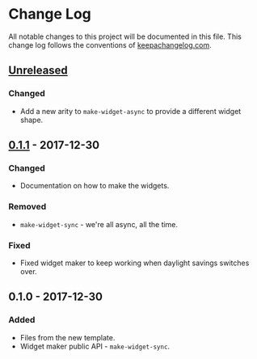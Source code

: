 # Change Log
All notable changes to this project will be documented in this file. This change log follows the conventions of [keepachangelog.com](http://keepachangelog.com/).

## [Unreleased]
### Changed
- Add a new arity to `make-widget-async` to provide a different widget shape.

## [0.1.1] - 2017-12-30
### Changed
- Documentation on how to make the widgets.

### Removed
- `make-widget-sync` - we're all async, all the time.

### Fixed
- Fixed widget maker to keep working when daylight savings switches over.

## 0.1.0 - 2017-12-30
### Added
- Files from the new template.
- Widget maker public API - `make-widget-sync`.

[Unreleased]: https://github.com/your-name/crypto-arb/compare/0.1.1...HEAD
[0.1.1]: https://github.com/your-name/crypto-arb/compare/0.1.0...0.1.1
